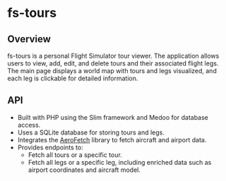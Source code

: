 # fs-tours

## Overview

fs-tours is a personal Flight Simulator tour viewer. The application allows users to view, add, edit, and delete tours and their associated flight legs. The main page displays a world map with tours and legs visualized, and each leg is clickable for detailed information.

## API

- Built with PHP using the Slim framework and Medoo for database access.
- Uses a SQLite database for storing tours and legs.
- Integrates the [AeroFetch](https://github.com/tiagohillebrandt/aerofetch) library to fetch aircraft and airport data.
- Provides endpoints to:
  - Fetch all tours or a specific tour.
  - Fetch all legs or a specific leg, including enriched data such as airport coordinates and aircraft model.
